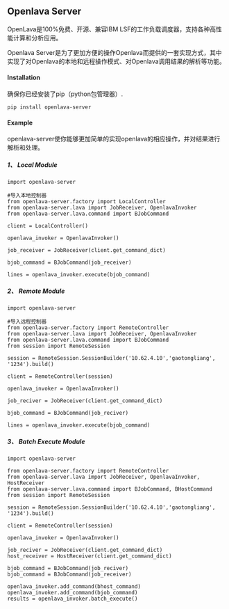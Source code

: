 
## Openlava Server


OpenLava是100%免费、开源、兼容IBM LSF的工作负载调度器，支持各种高性能计算和分析应用。

Openlava Server是为了更加方便的操作Openlava而提供的一套实现方式，其中实现了对Openlava的本地和远程操作模式、对Openlava调用结果的解析等功能。

#### Installation

确保你已经安装了pip（python包管理器）.

```
pip install openlava-server
```

#### Example

openlava-server使你能够更加简单的实现openlava的相应操作，并对结果进行解析和处理。

##### 1、 Local Module

```
import openlava-server

#导入本地控制器
from openlava-server.factory import LocalController
from openlava-server.lava import JobReceiver, OpenlavaInvoker
from openlava-server.lava.command import BJobCommand

client = LocalController()

openlava_invoker = OpenlavaInvoker()

job_receiver = JobReceiver(client.get_command_dict)

bjob_command = BJobCommand(job_receiver)

lines = openlava_invoker.execute(bjob_command)
```

##### 2、 Remote Module

```
import openlava-server

#导入远程控制器
from openlava-server.factory import RemoteController
from openlava-server.lava import JobReceiver, OpenlavaInvoker
from openlava-server.lava.command import BJobCommand
from session import RemoteSession

session = RemoteSession.SessionBuilder('10.62.4.10','gaotongliang', '1234').build()

client = RemoteController(session)

openlava_invoker = OpenlavaInvoker()

job_reciver = JobReceiver(client.get_command_dict)

bjob_command = BJobCommand(job_reciver)

lines = openlava_invoker.execute(bjob_command)
```

##### 3、 Batch Execute Module

```
import openlava-server

from openlava-server.factory import RemoteController
from openlava-server.lava import JobReceiver, OpenlavaInvoker, HostReceiver
from openlava-server.lava.command import BJobCommand, BHostCommand
from session import RemoteSession

session = RemoteSession.SessionBuilder('10.62.4.10','gaotongliang', '1234').build()

client = RemoteController(session)

openlava_invoker = OpenlavaInvoker()

job_reciver = JobReceiver(client.get_command_dict)
host_receiver = HostReceiver(client.get_command_dict)

bjob_command = BJobCommand(job_reciver)
bjob_command = BJobCommand(job_receiver)

openlava_invoker.add_command(bhost_command)
openlava_invoker.add_command(bjob_command)
results = openlava_invoker.batch_execute()
```
